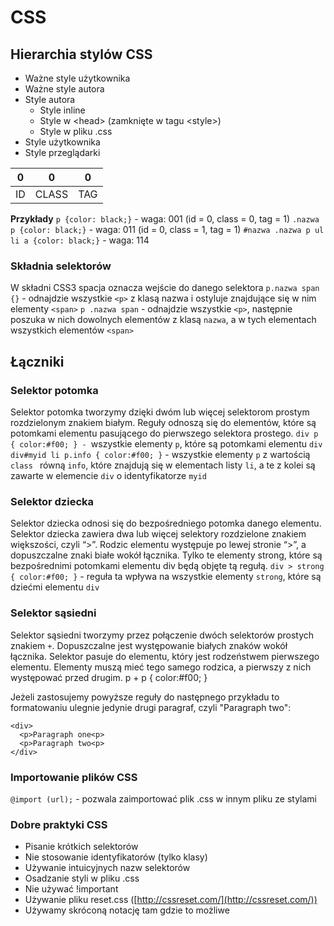 # CSS

## Hierarchia stylów CSS

* Ważne style użytkownika
* Ważne style autora
* Style autora
    * Style inline
    * Style w \<head> (zamknięte w tagu \<style>)
    * Style w pliku .css
* Style użytkownika
* Style przeglądarki

| 0 | 0 | 0 |
| :---: | :---: | :---: |
| ID | CLASS | TAG |

**Przykłady**
`p {color: black;}` -  waga: 001 (id = 0, class = 0, tag = 1)
`.nazwa p {color: black;}` - waga: 011 (id = 0, class = 1, tag = 1)
`#nazwa .nazwa p ul li a {color: black;}` - waga: 114

### Składnia selektorów

W składni CSS3 spacja oznacza wejście do danego selektora
`p.nazwa span {}` - odnajdzie wszystkie `<p>` z klasą nazwa i ostyluje znajdujące się w nim elementy `<span>`
`p .nazwa span` - odnajdzie wszystkie `<p>`, następnie poszuka w nich dowolnych elementów z klasą `nazwa`, a w tych elementach wszystkich elementów `<span>`

## Łączniki

### Selektor potomka

Selektor potomka tworzymy dzięki dwóm lub więcej selektorom prostym rozdzielonym znakiem białym. Reguły odnoszą się do elementów, które są potomkami elementu pasującego do pierwszego selektora prostego.
`div p { color:#f00; } - `wszystkie elementy `p`, które są potomkami elementu `div`
`div#myid li p.info { color:#f00; }` - wszystkie elementy `p` z wartością `class ` równą `info`, które znajdują się w elementach listy `li`, a te z kolei są zawarte w elemencie `div` o identyfikatorze `myid`

### Selektor dziecka

Selektor dziecka odnosi się do bezpośredniego potomka danego elementu. Selektor dziecka zawiera dwa lub więcej selektory rozdzielone znakiem większości, czyli “>”. Rodzic elementu występuje po lewej stronie “>”, a dopuszczalne znaki białe wokół łącznika. Tylko te elementy strong, które są bezpośrednimi potomkami elementu div będą objęte tą regułą.
`div > strong { color:#f00; }` - reguła ta wpływa na wszystkie elementy `strong`, które są dziećmi elementu `div`

### Selektor sąsiedni

Selektor sąsiedni tworzymy przez połączenie dwóch selektorów prostych znakiem `+`. Dopuszczalne jest występowanie białych znaków wokół łącznika. Selektor pasuje do elementu, który jest rodzeństwem pierwszego elementu. Elementy muszą mieć tego samego rodzica, a pierwszy z nich występować przed drugim.
p + p { color:#f00; }

Jeżeli zastosujemy powyższe reguły do następnego przykładu to formatowaniu ulegnie jedynie drugi paragraf, czyli "Paragraph two":

```
<div>
  <p>Paragraph one<p>
  <p>Paragraph two<p>
</div>
```

### Importowanie plików CSS

`@import (url);`  - pozwala zaimportować plik .css w innym pliku ze stylami

### Dobre praktyki CSS

* Pisanie krótkich selektorów
* Nie stosowanie identyfikatorów (tylko klasy)
* Używanie intuicyjnych nazw selektorów
* Osadzanie styli w pliku .css
* Nie używać !important
* Używanie pliku reset.css ([http://cssreset.com/](http://cssreset.com/))
* Używamy skróconą notację tam gdzie to możliwe